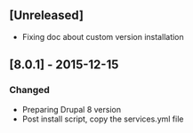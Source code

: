 ## [Unreleased]
- Fixing doc about custom version installation

## [8.0.1] - 2015-12-15
### Changed
- Preparing Drupal 8 version
- Post install script, copy the services.yml file